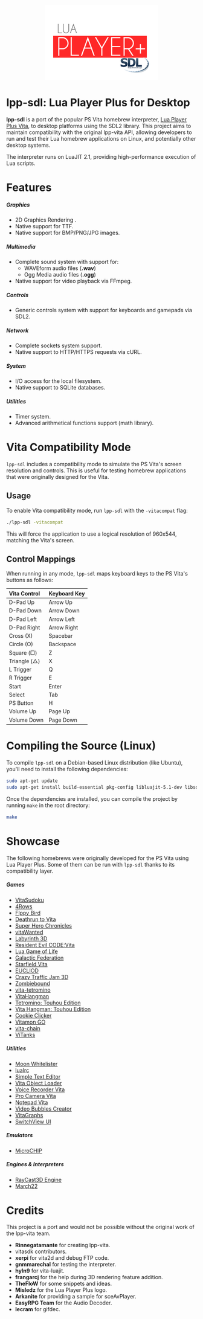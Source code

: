 <p align="center">
	<img src="https://github.com/christopher-roelofs/lpp-sdl/blob/main/banner.png?raw=true"/>
</p>

# lpp-sdl: Lua Player Plus for Desktop

**lpp-sdl** is a port of the popular PS Vita homebrew interpreter, [Lua Player Plus Vita](https://github.com/Rinnegatamante/lpp-vita), to desktop platforms using the SDL2 library. This project aims to maintain compatibility with the original lpp-vita API, allowing developers to run and test their Lua homebrew applications on Linux, and potentially other desktop systems.

The interpreter runs on LuaJIT 2.1, providing high-performance execution of Lua scripts.

# Features

##### Graphics

*   2D Graphics Rendering .
*   Native support for TTF.
*   Native support for BMP/PNG/JPG images.

##### Multimedia

*   Complete sound system with support for:
    *   WAVEform audio files (**.wav**)
    *   Ogg Media audio files (**.ogg**)
*   Native support for video playback via FFmpeg.

##### Controls

*   Generic controls system with support for keyboards and gamepads via SDL2.

##### Network

*   Complete sockets system support.
*   Native support to HTTP/HTTPS requests via cURL.

##### System

*   I/O access for the local filesystem.
*   Native support to SQLite databases.

##### Utilities

*   Timer system.
*   Advanced arithmetical functions support (math library).

# Vita Compatibility Mode

`lpp-sdl` includes a compatibility mode to simulate the PS Vita's screen resolution and controls. This is useful for testing homebrew applications that were originally designed for the Vita.

## Usage

To enable Vita compatibility mode, run `lpp-sdl` with the `-vitacompat` flag:

```bash
./lpp-sdl -vitacompat
```

This will force the application to use a logical resolution of 960x544, matching the Vita's screen.

## Control Mappings

When running in any mode, `lpp-sdl` maps keyboard keys to the PS Vita's buttons as follows:

| Vita Control | Keyboard Key |
| :--- | :--- |
| D-Pad Up | Arrow Up |
| D-Pad Down | Arrow Down |
| D-Pad Left | Arrow Left |
| D-Pad Right | Arrow Right |
| Cross (X) | Spacebar |
| Circle (O) | Backspace |
| Square (□) | Z |
| Triangle (△) | X |
| L Trigger | Q |
| R Trigger | E |
| Start | Enter |
| Select | Tab |
| PS Button | H |
| Volume Up | Page Up |
| Volume Down | Page Down |

# Compiling the Source (Linux)

To compile `lpp-sdl` on a Debian-based Linux distribution (like Ubuntu), you'll need to install the following dependencies:

```bash
sudo apt-get update
sudo apt-get install build-essential pkg-config libluajit-5.1-dev libsdl2-dev libsdl2-ttf-dev libsdl2-image-dev libsdl2-mixer-dev libopencv-dev libavformat-dev libavcodec-dev libswscale-dev libsqlite3-dev libcurl4-openssl-dev libgsm1-dev
```

Once the dependencies are installed, you can compile the project by running `make` in the root directory:

```bash
make
```

# Showcase

The following homebrews were originally developed for the PS Vita using Lua Player Plus. Some of them can be run with `lpp-sdl` thanks to its compatibility layer.

##### Games
* [VitaSudoku](http://wololo.net/talk/viewtopic.php?f=116&t=46423)
* [4Rows](http://wololo.net/talk/viewtopic.php?f=116&t=46253)
* [Flppy Bird](http://wololo.net/talk/viewtopic.php?f=116&t=46593)
* [Deathrun to Vita](http://wololo.net/talk/viewtopic.php?f=116&t=46567)
* [Super Hero Chronicles](http://wololo.net/talk/viewtopic.php?f=116&t=46677)
* [vitaWanted](http://wololo.net/talk/viewtopic.php?f=116&t=46726)
* [Labyrinth 3D](http://wololo.net/talk/viewtopic.php?f=116&t=46845)
* [Resident Evil CODE:Vita](http://wololo.net/talk/viewtopic.php?f=52&t=47380)
* [Lua Game of Life](https://github.com/domis4/lua-gameoflife/)
* [Galactic Federation](http://vitadb.rinnegatamante.it/#/info/206)
* [Starfield Vita](http://vitadb.rinnegatamante.it/#/info/128)
* [EUCLIOD](http://vitadb.rinnegatamante.it/#/info/263)
* [Crazy Traffic Jam 3D](http://wololo.net/talk/viewtopic.php?f=116&t=48358)
* [Zombiebound](http://wololo.net/talk/viewtopic.php?f=116&t=48583)
* [vita-tetromino](https://github.com/svennd/vita-tetromino)
* [VitaHangman](https://vitadb.rinnegatamante.it/#/info/306)
* [Tetromino: Touhou Edition](https://vitadb.rinnegatamante.it/#/info/376)
* [Vita Hangman: Touhou Edition](https://vitadb.rinnegatamante.it/#/info/379)
* [Cookie Clicker](https://vitadb.rinnegatamante.it/#/info/351)
* [Vitamon GO](https://vitadb.rinnegatamante.it/#/info/353)
* [vita-chain](https://vitadb.rinnegatamante.it/#/info/339)
* [ViTanks](https://vitadb.rinnegatamante.it/#/info/472)

##### Utilities
* [Moon Whitelister](https://github.com/gnmmarechal/moon-whitelister)
* [luaIrc](http://wololo.net/talk/viewtopic.php?f=116&t=47107)
* [Simple Text Editor](http://wololo.net/talk/viewtopic.php?f=116&t=47018)
* [Vita Object Loader](http://wololo.net/talk/viewtopic.php?f=116&t=47982)
* [Voice Recorder Vita](http://wololo.net/talk/viewtopic.php?f=116&t=48444)
* [Pro Camera Vita](http://wololo.net/talk/viewtopic.php?f=116&t=48379)
* [Notepad Vita](http://wololo.net/talk/viewtopic.php?f=116&t=48500)
* [Video Bubbles Creator](http://wololo.net/talk/viewtopic.php?f=116&t=48581)
* [VitaGraphs](https://vitadb.rinnegatamante.it/#/info/363)
* [SwitchView UI](https://vitadb.rinnegatamante.it/#/info/338)

##### Emulators
* [MicroCHIP](http://wololo.net/talk/viewtopic.php?f=116&t=48620)

##### Engines & Interpreters
* [RayCast3D Engine](http://wololo.net/talk/viewtopic.php?f=116&t=46379)
* [March22](http://wololo.net/talk/viewtopic.php?f=116&t=47068)

# Credits

This project is a port and would not be possible without the original work of the lpp-vita team.

*   **Rinnegatamante** for creating lpp-vita.
*   vitasdk contributors.
*   **xerpi** for vita2d and debug FTP code.
*   **gnmmarechal** for testing the interpreter.
*   **hyln9** for vita-luajit.
*   **frangarcj** for the help during 3D rendering feature addition.
*   **TheFloW** for some snippets and ideas.
*   **Misledz** for the Lua Player Plus logo.
*   **Arkanite** for providing a sample for sceAvPlayer.
*   **EasyRPG Team** for the Audio Decoder.
*   **lecram** for gifdec.
